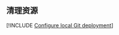 ## <a name="clean-up-resources"></a>清理资源

[!INCLUDE [Configure local Git deployment](clean-up-section-cli-no-h.md)]
